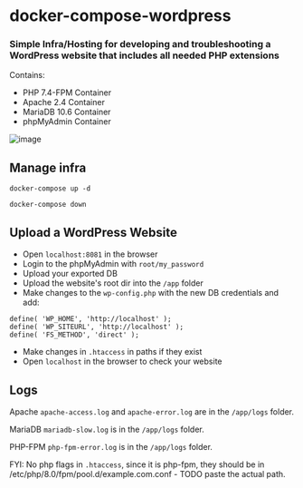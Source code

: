 # docker-compose-wordpress

### Simple Infra/Hosting for developing and troubleshooting a WordPress website that includes all needed PHP extensions 
Contains: 
* PHP 7.4-FPM Container
* Apache 2.4 Container
* MariaDB 10.6 Container
* phpMyAdmin Container

![image](https://github.com/lepkov/docker-compose-wordpress/assets/23506790/985566ca-a193-4d48-9c8c-5d70cbf022fa)


## Manage infra
`docker-compose up -d`

`docker-compose down`

## Upload a WordPress Website
* Open `localhost:8081` in the browser
* Login to the phpMyAdmin with `root/my_password`
* Upload your exported DB
* Upload the website's root dir into the `/app` folder
* Make changes to the `wp-config.php` with the new DB credentials and add:
```
define( 'WP_HOME', 'http://localhost' ); 
define( 'WP_SITEURL', 'http://localhost' );
define( 'FS_METHOD', 'direct' );
```
* Make changes in `.htaccess` in paths if they exist
* Open `localhost` in the browser to check your website
## Logs
Apache `apache-access.log` and `apache-error.log` are in the `/app/logs` folder.

MariaDB `mariadb-slow.log` is in the `/app/logs` folder.

PHP-FPM `php-fpm-error.log` is in the `/app/logs` folder.

FYI: No php flags in `.htaccess`, since it is php-fpm, they should be in /etc/php/8.0/fpm/pool.d/example.com.conf - TODO paste the actual path.
